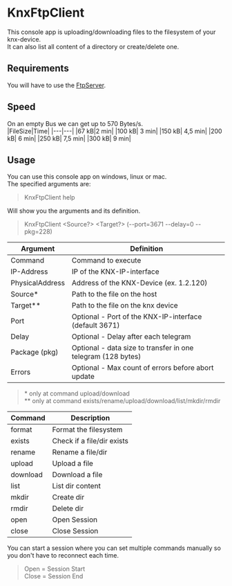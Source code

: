 # KnxFtpClient

This console app is uploading/downloading files to the filesystem of your knx-device.  
It can also list all content of a directory or create/delete one.  


## Requirements
You will have to use the [FtpServer](https://github.com/OpenKnx/OFM-FtpServer).  

## Speed
On an empty Bus we can get up to 570 Bytes/s.  
|FileSize|Time|
|---|---|
|67 kB|2 min|
|100 kB| 3 min|
|150 kB| 4,5 min|
|200 kB| 6 min|
|250 kB| 7,5 min|
|300 kB| 9 min|

## Usage
You can use this console app on windows, linux or mac.  
The specified arguments are:  
>KnxFtpClient help

Will show you the arguments and its definition.

>KnxFtpClient <Command> <IP-Address> <PhysicalAddress> <Source?> <Target?> (--port=3671 --delay=0 --pkg=228)

|Argument|Definition|
|---|---|
|Command|Command to execute|
|IP-Address|IP of the KNX-IP-interface|
|PhysicalAddress|Address of the KNX-Device (ex. 1.2.120)|
|Source*|Path to the file on the host|
|Target**|Path to the file on the knx device|
|Port|Optional - Port of the KNX-IP-interface (default 3671)|
|Delay|Optional - Delay after each telegram|
|Package (pkg)|Optional - data size to transfer in one telegram (128 bytes)|
|Errors|Optional - Max count of errors before abort update|

>\*  only at command upload/download  
>** only at command exists/rename/upload/download/list/mkdir/rmdir


|Command|Description|
|---|---|
|format|Format the filesystem|
|exists|Check if a file/dir exists|
|rename|Rename a file/dir|
|upload|Upload a file|
|download|Download a file|
|list|List dir content|
|mkdir|Create dir|
|rmdir|Delete dir|
|open|Open Session|
|close|Close Session|

You can start a session where you can set multiple commands manually so you don't have to reconnect each time.  

>Open  = Session Start  
>Close = Session End